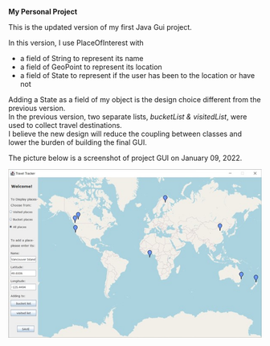 **My Personal Project**

This is the updated version of my first Java Gui project.   

In this version, I use PlaceOfInterest with
- a field of String to represent its name
- a field of GeoPoint to represent its location
- a field of State to represent if the user has been to the location or have not

Adding a State as a field of my object is the design choice different from the previous version.   
In the previous version, two separate lists, *bucketList & visitedList*, were used to collect travel destinations.  
I believe the new design will reduce the coupling between classes and lower the burden of building the final GUI. 

The picture below is a screenshot of project GUI on January 09, 2022.  
  
  
<img src="TravelApp_2022-01-09.JPG" alt="drawing" width="600"/>
